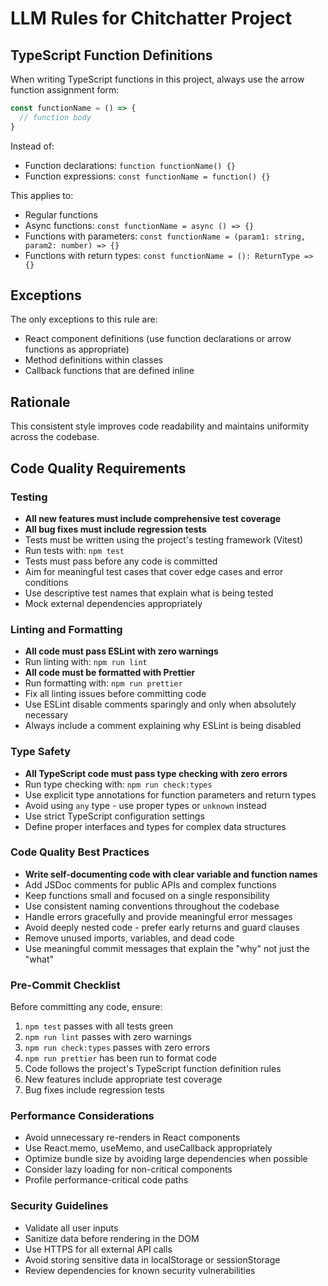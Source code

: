 # LLM Rules for Chitchatter Project

## TypeScript Function Definitions

When writing TypeScript functions in this project, always use the arrow function assignment form:

```typescript
const functionName = () => {
  // function body
}
```

Instead of:

- Function declarations: `function functionName() {}`
- Function expressions: `const functionName = function() {}`

This applies to:

- Regular functions
- Async functions: `const functionName = async () => {}`
- Functions with parameters: `const functionName = (param1: string, param2: number) => {}`
- Functions with return types: `const functionName = (): ReturnType => {}`

## Exceptions

The only exceptions to this rule are:

- React component definitions (use function declarations or arrow functions as appropriate)
- Method definitions within classes
- Callback functions that are defined inline

## Rationale

This consistent style improves code readability and maintains uniformity across the codebase.

## Code Quality Requirements

### Testing

- **All new features must include comprehensive test coverage**
- **All bug fixes must include regression tests**
- Tests must be written using the project's testing framework (Vitest)
- Run tests with: `npm test`
- Tests must pass before any code is committed
- Aim for meaningful test cases that cover edge cases and error conditions
- Use descriptive test names that explain what is being tested
- Mock external dependencies appropriately

### Linting and Formatting

- **All code must pass ESLint with zero warnings**
- Run linting with: `npm run lint`
- **All code must be formatted with Prettier**
- Run formatting with: `npm run prettier`
- Fix all linting issues before committing code
- Use ESLint disable comments sparingly and only when absolutely necessary
- Always include a comment explaining why ESLint is being disabled

### Type Safety

- **All TypeScript code must pass type checking with zero errors**
- Run type checking with: `npm run check:types`
- Use explicit type annotations for function parameters and return types
- Avoid using `any` type - use proper types or `unknown` instead
- Use strict TypeScript configuration settings
- Define proper interfaces and types for complex data structures

### Code Quality Best Practices

- **Write self-documenting code with clear variable and function names**
- Add JSDoc comments for public APIs and complex functions
- Keep functions small and focused on a single responsibility
- Use consistent naming conventions throughout the codebase
- Handle errors gracefully and provide meaningful error messages
- Avoid deeply nested code - prefer early returns and guard clauses
- Remove unused imports, variables, and dead code
- Use meaningful commit messages that explain the "why" not just the "what"

### Pre-Commit Checklist

Before committing any code, ensure:

1. `npm test` passes with all tests green
2. `npm run lint` passes with zero warnings
3. `npm run check:types` passes with zero errors
4. `npm run prettier` has been run to format code
5. Code follows the project's TypeScript function definition rules
6. New features include appropriate test coverage
7. Bug fixes include regression tests

### Performance Considerations

- Avoid unnecessary re-renders in React components
- Use React.memo, useMemo, and useCallback appropriately
- Optimize bundle size by avoiding large dependencies when possible
- Consider lazy loading for non-critical components
- Profile performance-critical code paths

### Security Guidelines

- Validate all user inputs
- Sanitize data before rendering in the DOM
- Use HTTPS for all external API calls
- Avoid storing sensitive data in localStorage or sessionStorage
- Review dependencies for known security vulnerabilities
